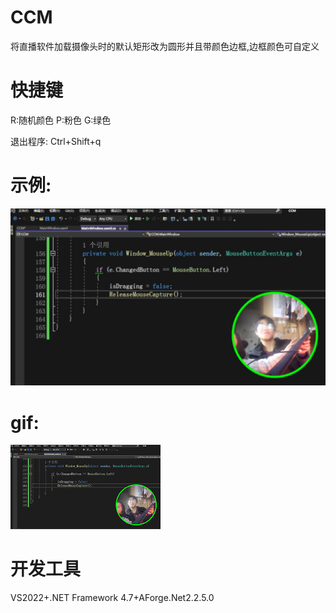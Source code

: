 # CCM
将直播软件加载摄像头时的默认矩形改为圆形并且带颜色边框,边框颜色可自定义

# 快捷键

R:随机颜色
P:粉色
G:绿色

退出程序: Ctrl+Shift+q

# 示例:
![直播软件加载窗口](example.jpg "直播软件加载窗口")

# gif:
![直播软件加载窗口](example.gif "直播软件加载窗口")

# 开发工具

VS2022+.NET Framework 4.7+AForge.Net2.2.5.0

